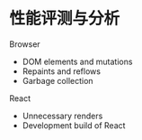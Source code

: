 # 性能评测与分析

Browser

* DOM elements and mutations
* Repaints and reflows
* Garbage collection

React

* Unnecessary renders
* Development build of React
